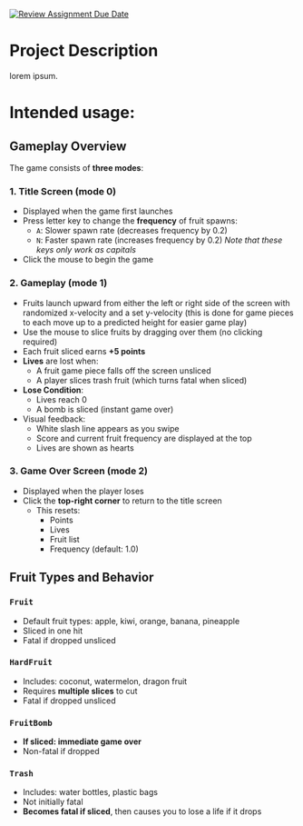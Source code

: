 [![Review Assignment Due Date](https://classroom.github.com/assets/deadline-readme-button-22041afd0340ce965d47ae6ef1cefeee28c7c493a6346c4f15d667ab976d596c.svg)](https://classroom.github.com/a/YxXKqIeT)
# Project Description

lorem ipsum.

# Intended usage:

## Gameplay Overview

The game consists of **three modes**:

### 1. **Title Screen (mode 0)**
- Displayed when the game first launches
- Press letter key to change the **frequency** of fruit spawns:
  - `A`: Slower spawn rate (decreases frequency by 0.2)
  - `N`: Faster spawn rate (increases frequency by 0.2)
  *Note that these keys only work as capitals*
- Click the mouse to begin the game
  
### 2. **Gameplay (mode 1)**
- Fruits launch upward from either the left or right side of the screen with randomized x-velocity and a set y-velocity (this is done for game pieces to each move up to a predicted height for easier game play)
- Use the mouse to slice fruits by dragging over them (no clicking required)
- Each fruit sliced earns **+5 points**
- **Lives** are lost when:
  - A fruit game piece falls off the screen unsliced
  - A player slices trash fruit (which turns fatal when sliced)
- **Lose Condition**:
  - Lives reach 0
  - A bomb is sliced (instant game over)
- Visual feedback:
  - White slash line appears as you swipe
  - Score and current fruit frequency are displayed at the top
  - Lives are shown as hearts

### 3. **Game Over Screen (mode 2)**
- Displayed when the player loses
- Click the **top-right corner** to return to the title screen
  - This resets:
    - Points
    - Lives
    - Fruit list
    - Frequency (default: 1.0)


## Fruit Types and Behavior
### `Fruit`
- Default fruit types: apple, kiwi, orange, banana, pineapple
- Sliced in one hit
- Fatal if dropped unsliced

### `HardFruit`
- Includes: coconut, watermelon, dragon fruit
- Requires **multiple slices** to cut
- Fatal if dropped unsliced

### `FruitBomb`
- **If sliced: immediate game over**
- Non-fatal if dropped

### `Trash`
- Includes: water bottles, plastic bags
- Not initially fatal
- **Becomes fatal if sliced**, then causes you to lose a life if it drops